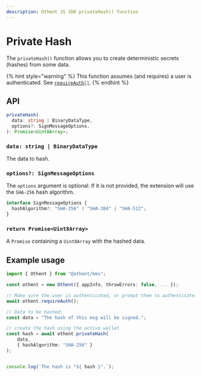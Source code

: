 ```yaml
---
description: Othent JS SDK privateHash() function
---
```


# Private Hash

The `privateHash()` function allows you to create deterministic secrets (hashes) from some data.

{% hint style="warning" %}
This function assumes (and requires) a user is authenticated. See [`requireAuth()`](require-auth.md).
{% endhint %}

## API

```ts
privateHash(
  data: string | BinaryDataType,
  options?: SignMessageOptions,
): Promise<Uint8Array>;
```

### `data: string | BinaryDataType`

The data to hash.

### `options?: SignMessageOptions`

The `options` argument is optional. If it is not provided, the extension will use the `SHA-256` hash algorithm.

```ts
interface SignMessageOptions {
  hashAlgorithm?: "SHA-256" | "SHA-384" | "SHA-512";
}
```

### `return Promise<Uint8Array>`

A `Promise` containing a `Uint8Array` with the hashed data.

## Example usage

```ts
import { Othent } from "@othent/kms";

const othent = new Othent({ appInfo, throwErrors: false, ... });

// Make sure the user is authenticated, or prompt them to authenticate:
await othent.requireAuth();

// Data to be hashed:
const data = "The hash of this msg will be signed.";

// create the hash using the active wallet
const hash = await othent.privateHash(
    data,
    { hashAlgorithm: "SHA-256" }
);


console.log(`The hash is "${ hash }".`);
```
